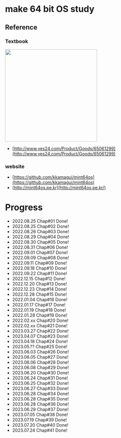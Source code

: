 # make 64 bit OS study

## Reference

### Textbook
<img src="https://user-images.githubusercontent.com/48816875/207875200-615d82f1-dd9e-442d-967f-c9f33b94cd67.png" width="300">

- [http://www.yes24.com/Product/Goods/65061299](http://www.yes24.com/Product/Goods/65061299)

### website

- [https://github.com/kkamagui/mint64os](https://github.com/kkamagui/mint64os)
- [http://mint64os.pe.kr](http://mint64os.pe.kr/)

# Progress

- 2022.08.25	Chap#01 Done!
- 2022.08.25	Chap#02 Done!
- 2022.08.26	Chap#03 Done!
- 2022.08.29	Chap#04 Done!
- 2022.08.30	Chap#05 Done!
- 2022.08.31	Chap#06 Done!
- 2022.09.01	Chap#07 Done!
- 2022.09.09	Chap#08 Done!
- 2022.09.11	Chap#09 Done!
- 2022.09.18	Chap#10 Done!
- 2022.09.22	Chap#11 Done!
- 2022.12.15	Chap#12 Done!
- 2022.12.20	Chap#13 Done!
- 2022.12.23	Chap#14 Done!
- 2022.12.28	Chap#15 Done!
- 2022.01.04	Chap#16 Done!
- 2022.01.17	Chap#17 Done!
- 2022.01.19    Chap#18 Done!
- 2022.01.28	Chap#19 Done!
- 2022.02.xx    Chap#20 Done!
- 2022.02.xx    Chap#21 Done!
- 2023.03.27    Chap#22 Done!
- 2023.04.07    Chap#23 Done!
- 2023.04.18    Chap#24 Done!
- 2023.05.??    Chap#25 Done!
- 2023.06.03    Chap#26 Done!
- 2023.06.05	Chap#27 Done!
- 2023.06.06	Chap#28 Done!
- 2023.06.08	Chap#29 Done!
- 2023.06.20	Chap#30 Done!
- 2023.06.24	Chap#31 Done!
- 2023.06.25	Chap#32 Done!
- 2023.06.27	Chap#33 Done!
- 2023.06.28	Chap#34 Done!
- 2023.06.28	Chap#35 Done!
- 2023.06.28	Chap#36 Done!
- 2023.06.29	Chap#37 Done!
- 2023.07.05	Chap#38 Done!
- 2023.07.19    Chap#39 Done!
- 2023.07.20    Chap#40 Done!
- 2023.07.24	Chap#41 Done!
